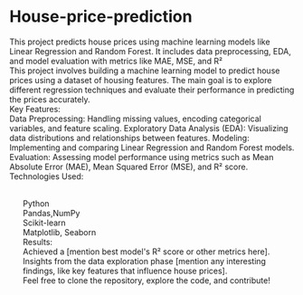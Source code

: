 # House-price-prediction
This project predicts house prices using machine learning models like Linear Regression and Random Forest. It includes data preprocessing, EDA, and model evaluation with metrics like MAE, MSE, and R²<br>
This project involves building a machine learning model to predict house prices using a dataset of housing features. The main goal is to explore different regression techniques and evaluate their performance in predicting the prices accurately.<br>
Key Features:<br>
Data Preprocessing: Handling missing values, encoding categorical variables, and feature scaling.
Exploratory Data Analysis (EDA): Visualizing data distributions and relationships between features.
Modeling: Implementing and comparing Linear Regression and Random Forest models.
Evaluation: Assessing model performance using metrics such as Mean Absolute Error (MAE), Mean Squared Error (MSE), and R² score.<BR>
Technologies Used:<ul><br>
Python<br>
Pandas,NumPy<br>
Scikit-learn<br>
Matplotlib, Seaborn<br>
Results:<br>
Achieved a [mention best model's R² score or other metrics here].<br>
Insights from the data exploration phase [mention any interesting findings, like key features that influence house prices].<br>
Feel free to clone the repository, explore the code, and contribute!
